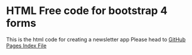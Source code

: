 # HTML Free code for bootstrap 4 forms  
This is the html code for creating a newsletter app
Please head to <a href="https://harshalone.github.io/code/index.html">GitHub Pages Index File</a>
